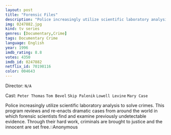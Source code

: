 ```yaml
---
layout: post
title: "Forensic Files"
description: "Police increasingly utilize scientific laboratory analysis to solve crimes. This program reviews and re-enacts dramatic cases from around the world in which forensic scientists find and examine previously undetectable evidence. Through their hard work, criminals are brought to justice and the innocent are set free..."
img: 0247882.jpg
kind: tv series
genres: [Documentary,Crime]
tags: Documentary Crime 
language: English
year: 1996
imdb_rating: 8.8
votes: 4350
imdb_id: 0247882
netflix_id: 70198116
color: 004643
---
```

Director: `N/A`  

Cast: `Peter Thomas` `Tom Bevel` `Skip Palenik` `Lowell Levine` `Mary Case` 

Police increasingly utilize scientific laboratory analysis to solve crimes. This program reviews and re-enacts dramatic cases from around the world in which forensic scientists find and examine previously undetectable evidence. Through their hard work, criminals are brought to justice and the innocent are set free.::Anonymous
